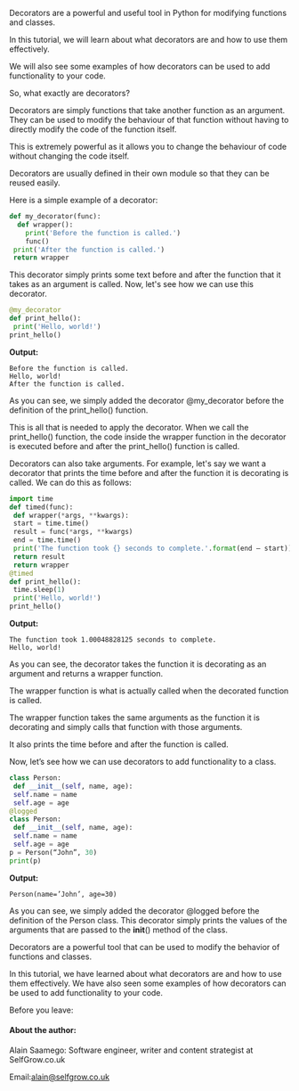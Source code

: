 Decorators are a powerful and useful tool in Python for modifying functions and classes.

In this tutorial, we will learn about what decorators are and how to use them effectively.

We will also see some examples of how decorators can be used to add functionality to your code.

So, what exactly are decorators?

Decorators are simply functions that take another function as an argument. They can be used to modify the behaviour of that function without having to directly modify the code of the function itself.

This is extremely powerful as it allows you to change the behaviour of code without changing the code itself.

Decorators are usually defined in their own module so that they can be reused easily.

Here is a simple example of a decorator:

```python
def my_decorator(func):
  def wrapper():
    print('Before the function is called.')
    func()
 print('After the function is called.')
 return wrapper
 ```

This decorator simply prints some text before and after the function that it takes as an argument is called. Now, let's see how we can use this decorator.

```python
@my_decorator
def print_hello():
 print('Hello, world!')
print_hello()
```

**Output:**

```
Before the function is called.
Hello, world!
After the function is called.
```
As you can see, we simply added the decorator @my_decorator before the definition of the print_hello() function.

This is all that is needed to apply the decorator. When we call the print_hello() function, the code inside the wrapper function in the decorator is executed before and after the print_hello() function is called.

Decorators can also take arguments. For example, let's say we want a decorator that prints the time before and after the function it is decorating is called. We can do this as follows:

```python
import time
def timed(func):
 def wrapper(*args, **kwargs):
 start = time.time()
 result = func(*args, **kwargs)
 end = time.time()
 print('The function took {} seconds to complete.'.format(end — start))
 return result
 return wrapper
@timed
def print_hello():
 time.sleep(1)
 print('Hello, world!')
print_hello()
```

**Output:**

```
The function took 1.00048828125 seconds to complete.
Hello, world!
```
As you can see, the decorator takes the function it is decorating as an argument and returns a wrapper function.

The wrapper function is what is actually called when the decorated function is called.

The wrapper function takes the same arguments as the function it is decorating and simply calls that function with those arguments.

It also prints the time before and after the function is called.

Now, let’s see how we can use decorators to add functionality to a class.

```python
class Person:
 def __init__(self, name, age):
 self.name = name
 self.age = age
@logged
class Person:
 def __init__(self, name, age):
 self.name = name
 self.age = age
p = Person(“John”, 30)
print(p)
```

**Output:**

```
Person(name=’John’, age=30)
```

As you can see, we simply added the decorator @logged before the definition of the Person class. This decorator simply prints the values of the arguments that are passed to the __init__() method of the class.

Decorators are a powerful tool that can be used to modify the behavior of functions and classes.

In this tutorial, we have learned about what decorators are and how to use them effectively. We have also seen some examples of how decorators can be used to add functionality to your code.

Before you leave:

#### About the author:
Alain Saamego: Software engineer, writer and content strategist at SelfGrow.co.uk

Email:alain@selfgrow.co.uk


